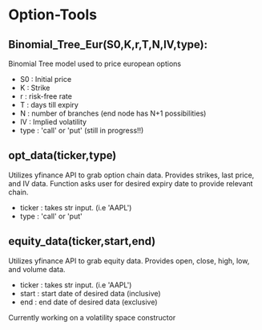 # Option-Tools

## Binomial_Tree_Eur(S0,K,r,T,N,IV,type):
Binomial Tree model used to price european options
*  S0 : Initial price
*  K : Strike
*  r : risk-free rate
*  T : days till expiry
*  N : number of branches (end node has N+1 possibilities)
*  IV : Implied volatility
*  type : 'call' or 'put'
(still in progress!!)

## opt_data(ticker,type)
Utilizes yfinance API to grab option chain data. Provides strikes, last price, and IV data. Function asks user for desired expiry date to provide relevant chain.
*  ticker : takes str input. (i.e 'AAPL')
*  type : 'call' or 'put'

## equity_data(ticker,start,end)
Utilizes yfinance API to grab equity data. Provides open, close, high, low, and volume data. 
*  ticker : takes str input. (i.e 'AAPL')
*  start : start date of desired data (inclusive)
*  end : end date of desired data (exclusive) 

Currently working on a volatility space constructor 
